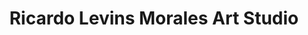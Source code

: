 ---
title: "Ricardo Levins Morales Art Studio"
url: /minneapolis/ricardo-levins-morales-art-studio/
shop: art
---